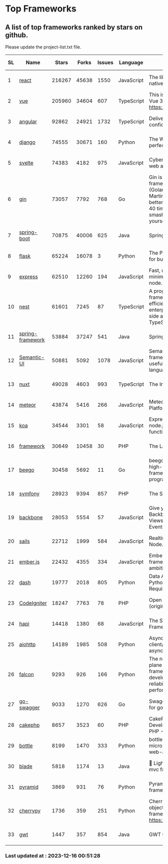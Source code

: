 # Top Frameworks
## A list of top frameworks ranked by stars on github.  
Please update the project-list.txt file.

| SL| Name  | Stars| Forks| Issues | Language | Description | Last Commit |
| --| ------| -----| ---- | ------ | -------- | ----------- | ----------- |
| 1 | [react](https://github.com/facebook/react) | 216267 | 45638 | 1550 | JavaScript | The library for web and native user interfaces. | 2023-12-12 20:38:26 |
| 2 | [vue](https://github.com/vuejs/vue) | 205960 | 34604 | 607 | TypeScript | This is the repo for Vue 2. For Vue 3, go to https://github.com/vuejs/core | 2023-12-14 01:28:08 |
| 3 | [angular](https://github.com/angular/angular) | 92862 | 24921 | 1732 | TypeScript | Deliver web apps with confidence 🚀 | 2023-12-15 19:58:40 |
| 4 | [django](https://github.com/django/django) | 74555 | 30671 | 160 | Python | The Web framework for perfectionists with deadlines. | 2023-12-15 13:44:35 |
| 5 | [svelte](https://github.com/sveltejs/svelte) | 74383 | 4182 | 975 | JavaScript | Cybernetically enhanced web apps | 2023-12-15 17:10:31 |
| 6 | [gin](https://github.com/gin-gonic/gin) | 73057 | 7792 | 768 | Go | Gin is a HTTP web framework written in Go (Golang). It features a Martini-like API with much better performance -- up to 40 times faster. If you need smashing performance, get yourself some Gin. | 2023-12-13 02:28:51 |
| 7 | [spring-boot](https://github.com/spring-projects/spring-boot) | 70875 | 40006 | 625 | Java | Spring Boot | 2023-12-15 20:08:11 |
| 8 | [flask](https://github.com/pallets/flask) | 65224 | 16078 | 3 | Python | The Python micro framework for building web applications. | 2023-12-14 00:28:13 |
| 9 | [express](https://github.com/expressjs/express) | 62510 | 12260 | 194 | JavaScript | Fast, unopinionated, minimalist web framework for node. | 2023-06-04 15:47:20 |
| 10 | [nest](https://github.com/nestjs/nest) | 61601 | 7245 | 87 | TypeScript | A progressive Node.js framework for building efficient, scalable, and enterprise-grade server-side applications with TypeScript/JavaScript 🚀 | 2023-12-15 08:40:01 |
| 11 | [spring-framework](https://github.com/spring-projects/spring-framework) | 53884 | 37247 | 541 | Java | Spring Framework | 2023-12-15 09:12:15 |
| 12 | [Semantic-UI](https://github.com/Semantic-Org/Semantic-UI) | 50881 | 5092 | 1078 | JavaScript | Semantic is a UI component framework based around useful principles from natural language. | 2023-01-11 17:05:32 |
| 13 | [nuxt](https://github.com/nuxt/nuxt) | 49028 | 4603 | 993 | TypeScript | The Intuitive Vue Framework. | 2023-12-15 20:10:16 |
| 14 | [meteor](https://github.com/meteor/meteor) | 43874 | 5416 | 266 | JavaScript | Meteor, the JavaScript App Platform | 2023-12-14 19:42:32 |
| 15 | [koa](https://github.com/koajs/koa) | 34544 | 3301 | 58 | JavaScript | Expressive middleware for node.js using ES2017 async functions | 2023-11-08 15:05:20 |
| 16 | [framework](https://github.com/laravel/framework) | 30649 | 10458 | 30 | PHP | The Laravel Framework. | 2023-12-15 18:25:00 |
| 17 | [beego](https://github.com/beego/beego) | 30458 | 5692 | 11 | Go | beego is an open-source, high-performance web framework for the Go programming language. | 2023-12-13 11:58:05 |
| 18 | [symfony](https://github.com/symfony/symfony) | 28923 | 9394 | 857 | PHP | The Symfony PHP framework | 2023-12-15 15:53:01 |
| 19 | [backbone](https://github.com/jashkenas/backbone) | 28053 | 5554 | 57 | JavaScript | Give your JS App some Backbone with Models, Views, Collections, and Events | 2023-08-10 22:05:08 |
| 20 | [sails](https://github.com/balderdashy/sails) | 22712 | 1999 | 584 | JavaScript | Realtime MVC Framework for Node.js | 2023-12-14 21:34:01 |
| 21 | [ember.js](https://github.com/emberjs/ember.js) | 22432 | 4355 | 334 | JavaScript | Ember.js - A JavaScript framework for creating ambitious web applications | 2023-12-15 19:08:02 |
| 22 | [dash](https://github.com/plotly/dash) | 19777 | 2018 | 805 | Python | Data Apps & Dashboards for Python. No JavaScript Required. | 2023-12-01 19:07:19 |
| 23 | [CodeIgniter](https://github.com/bcit-ci/CodeIgniter) | 18247 | 7763 | 78 | PHP | Open Source PHP Framework (originally from EllisLab) | 2023-04-07 17:57:13 |
| 24 | [hapi](https://github.com/hapijs/hapi) | 14418 | 1380 | 68 | JavaScript | The Simple, Secure Framework Developers Trust | 2023-09-18 11:40:11 |
| 25 | [aiohttp](https://github.com/aio-libs/aiohttp) | 14189 | 1985 | 508 | Python | Asynchronous HTTP client/server framework for asyncio and Python | 2023-12-14 15:31:47 |
| 26 | [falcon](https://github.com/falconry/falcon) | 9293 | 926 | 166 | Python | The no-magic web data plane API and microservices framework for Python developers, with a focus on reliability, correctness, and performance at scale. | 2023-12-14 19:55:30 |
| 27 | [go-swagger](https://github.com/go-swagger/go-swagger) | 9033 | 1270 | 626 | Go | Swagger 2.0 implementation for go | 2023-11-27 18:56:08 |
| 28 | [cakephp](https://github.com/cakephp/cakephp) | 8657 | 3523 | 60 | PHP | CakePHP: The Rapid Development Framework for PHP - Official Repository | 2023-12-11 19:49:09 |
| 29 | [bottle](https://github.com/bottlepy/bottle) | 8199 | 1470 | 333 | Python | bottle.py is a fast and simple micro-framework for python web-applications. | 2022-09-05 15:24:52 |
| 30 | [blade](https://github.com/lets-blade/blade) | 5818 | 1174 | 13 | Java | :rocket: Lightning fast and elegant mvc framework for Java8 | 2023-06-16 05:18:49 |
| 31 | [pyramid](https://github.com/Pylons/pyramid) | 3869 | 931 | 76 | Python | Pyramid - A Python web framework | 2023-09-14 21:55:43 |
| 32 | [cherrypy](https://github.com/cherrypy/cherrypy) | 1736 | 359 | 251 | Python | CherryPy is a pythonic, object-oriented HTTP framework.      https://cherrypy.dev | 2023-12-13 14:32:45 |
| 33 | [gwt](https://github.com/gwtproject/gwt) | 1447 | 357 | 854 | Java | GWT Open Source Project | 2023-12-06 22:14:27 |

### Last updated at : 2023-12-16 00:51:28
